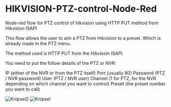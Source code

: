# HIKVISION-PTZ-control-Node-Red
Node-red flow for PTZ control of hikvision using HTTP PUT method from Hikvision ISAPI 



This flow allows the user to aim a PTZ from Hikvision to a preset. Which is already made in the PTZ menu.

The method used is HTTP PUT from the Hikvisoin ISAPI.

You need to put the follow details of the PTZ or NVR:

IP (either of the NVR or from the PTZ itself) 
Port (usually 80)
 Password (PTZ / NVR password) 
User (PTZ / NVR user) 
Channel (1 for PTZ, for the NVR depending on which channel you want to control) 
Preset (the preset number you want to call)

![Knipsel2](https://user-images.githubusercontent.com/32663614/153726949-c42abc3c-b3d4-4ca5-8df4-72ce1b883168.PNG)
![Knipsel](https://user-images.githubusercontent.com/32663614/153726950-b48d37f2-5acf-439c-9bd1-a686f5c84cd0.PNG)


